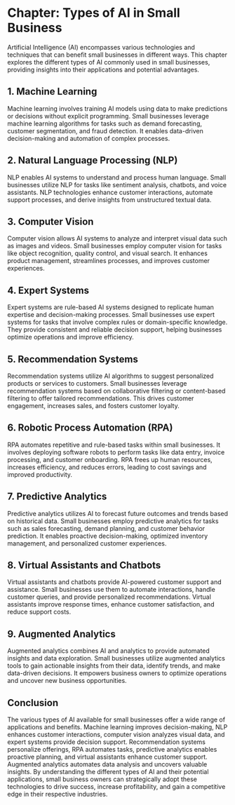 Chapter: Types of AI in Small Business
======================================

Artificial Intelligence (AI) encompasses various technologies and techniques that can benefit small businesses in different ways. This chapter explores the different types of AI commonly used in small businesses, providing insights into their applications and potential advantages.

**1. Machine Learning**
-----------------------

Machine learning involves training AI models using data to make predictions or decisions without explicit programming. Small businesses leverage machine learning algorithms for tasks such as demand forecasting, customer segmentation, and fraud detection. It enables data-driven decision-making and automation of complex processes.

**2. Natural Language Processing (NLP)**
----------------------------------------

NLP enables AI systems to understand and process human language. Small businesses utilize NLP for tasks like sentiment analysis, chatbots, and voice assistants. NLP technologies enhance customer interactions, automate support processes, and derive insights from unstructured textual data.

**3. Computer Vision**
----------------------

Computer vision allows AI systems to analyze and interpret visual data such as images and videos. Small businesses employ computer vision for tasks like object recognition, quality control, and visual search. It enhances product management, streamlines processes, and improves customer experiences.

**4. Expert Systems**
---------------------

Expert systems are rule-based AI systems designed to replicate human expertise and decision-making processes. Small businesses use expert systems for tasks that involve complex rules or domain-specific knowledge. They provide consistent and reliable decision support, helping businesses optimize operations and improve efficiency.

**5. Recommendation Systems**
-----------------------------

Recommendation systems utilize AI algorithms to suggest personalized products or services to customers. Small businesses leverage recommendation systems based on collaborative filtering or content-based filtering to offer tailored recommendations. This drives customer engagement, increases sales, and fosters customer loyalty.

**6. Robotic Process Automation (RPA)**
---------------------------------------

RPA automates repetitive and rule-based tasks within small businesses. It involves deploying software robots to perform tasks like data entry, invoice processing, and customer onboarding. RPA frees up human resources, increases efficiency, and reduces errors, leading to cost savings and improved productivity.

**7. Predictive Analytics**
---------------------------

Predictive analytics utilizes AI to forecast future outcomes and trends based on historical data. Small businesses employ predictive analytics for tasks such as sales forecasting, demand planning, and customer behavior prediction. It enables proactive decision-making, optimized inventory management, and personalized customer experiences.

**8. Virtual Assistants and Chatbots**
--------------------------------------

Virtual assistants and chatbots provide AI-powered customer support and assistance. Small businesses use them to automate interactions, handle customer queries, and provide personalized recommendations. Virtual assistants improve response times, enhance customer satisfaction, and reduce support costs.

**9. Augmented Analytics**
--------------------------

Augmented analytics combines AI and analytics to provide automated insights and data exploration. Small businesses utilize augmented analytics tools to gain actionable insights from their data, identify trends, and make data-driven decisions. It empowers business owners to optimize operations and uncover new business opportunities.

**Conclusion**
--------------

The various types of AI available for small businesses offer a wide range of applications and benefits. Machine learning improves decision-making, NLP enhances customer interactions, computer vision analyzes visual data, and expert systems provide decision support. Recommendation systems personalize offerings, RPA automates tasks, predictive analytics enables proactive planning, and virtual assistants enhance customer support. Augmented analytics automates data analysis and uncovers valuable insights. By understanding the different types of AI and their potential applications, small business owners can strategically adopt these technologies to drive success, increase profitability, and gain a competitive edge in their respective industries.
